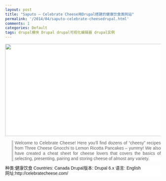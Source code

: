 ```yaml
---
layout: post
title: "Saputo – Celebrate Cheese用Drupal搭建的健康饮食类网站"
permalink: '/2014/04/saputo-celebrate-cheesedrupal.html'
comments: 1
categories: Default
tags: drupal模块 Drupal drupal可视化编辑器 drupal实例
---
```

<div style="background-color: white; font-family: Arial, Verdana, sans-serif; font-size: 14px; line-height: 17px; text-align: justify;"><a href="http://celebratecheese.com/" style="color: black; font-weight: bold;" target="_blank"><img alt="" class="imagecache imagecache-showcase600 imagecache-default imagecache-showcase600_default" height="300" src="http://www.drupalsites.net/files/imagecache/showcase600/screenshot/7795-celebratecheese.com_.saputo.jpg" style="border: none;" width="594"/></a></div>

<blockquote style="background-color: white; border-left-color: rgb(204, 204, 204); border-left-style: solid; border-left-width: 5px; font-family: Arial, Verdana, sans-serif; font-size: 14px; margin-left: 1.5em; padding-left: 5px; text-align: justify;"><div style="line-height: 17px;">Welcome to Celebrate Cheese! Here you’ll find dozens of “cheesy” recipes from Three Cheese Gnocchi to Lemon Ricotta Pancakes – yummy! We also have created a cheat sheet for cheese lovers that covers the basics of selecting, presenting, pairing and storing cheese of almost any variety.</div></blockquote>

<div style="background-color: white; font-family: Arial, Verdana, sans-serif; font-size: 14px; line-height: 17px; text-align: justify;">种类:健康饮食&nbsp;Countries: Canada Drupal版本: Drupal 6.x&nbsp;语言: English</div>

<div style="background-color: white; font-family: Arial, Verdana, sans-serif; font-size: 14px; line-height: 17px; text-align: justify;">网址:http://celebratecheese.com/</div>